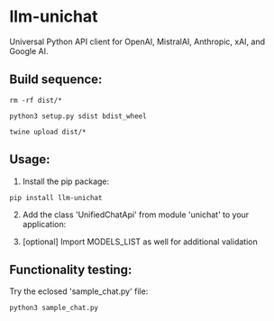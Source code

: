 # llm-unichat
Universal Python API client for OpenAI, MistralAI, Anthropic, xAI, and Google AI.

## Build sequence:
```shell
rm -rf dist/*
```
```shell
python3 setup.py sdist bdist_wheel
```
```shell
twine upload dist/*         
```

## Usage:

1. Install the pip package:

```shell
pip install llm-unichat
```

2. Add the class 'UnifiedChatApi' from module 'unichat' to your application:

3. [optional] Import MODELS_LIST as well for additional validation

## Functionality testing: 
Try the eclosed 'sample_chat.py' file:

```shell
python3 sample_chat.py
```